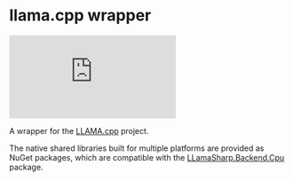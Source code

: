 # llama.cpp wrapper

![Nuget](https://img.shields.io/nuget/dt/llama_cpp.runtime.any.runtime.native.llama.cpp)

A wrapper for the [LLAMA.cpp](https://github.com/ggerganov/llama.cpp) project.

The native shared libraries built for multiple platforms are provided as NuGet packages, which are compatible with the [LLamaSharp.Backend.Cpu](https://www.nuget.org/packages/LLamaSharp.Backend.Cpu) package.
